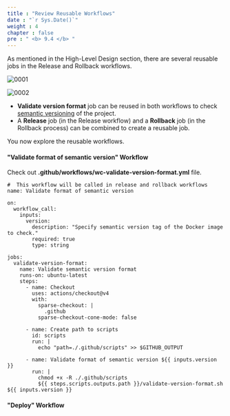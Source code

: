 ```yaml
---
title : "Review Reusable Workflows"
date : "`r Sys.Date()`"
weight : 4
chapter : false
pre : " <b> 9.4 </b> "
---
```


As mentioned in the High-Level Design section, there are several reusable jobs in the Release and Rollback workflows.

![0001](/images/9/4/0001.svg?featherlight=false&width=100pc)

![0002](/images/9/4/0002.svg?featherlight=false&width=100pc)

- **Validate version format** job can be reused in both workflows to check [semantic versioning](https://semver.org/) of the project.
- A **Release** job (in the Release workflow) and a **Rollback** job (in the Rollback process) can be combined to create a reusable job.


You now explore the reusable workflows.

#### "Validate format of semantic version" Workflow

Check out **.github/workflows/wc-validate-version-format.yml** file.

```
#  This workflow will be called in release and rollback workflows
name: Validate format of semantic version

on:
  workflow_call:
    inputs:
      version:
        description: "Specify semantic version tag of the Docker image to check."
        required: true
        type: string

jobs:
  validate-version-format:
    name: Validate semantic version format
    runs-on: ubuntu-latest
    steps:
      - name: Checkout
        uses: actions/checkout@v4
        with:
          sparse-checkout: |
            .github
          sparse-checkout-cone-mode: false

      - name: Create path to scripts
        id: scripts
        run: |
          echo "path=./.github/scripts" >> $GITHUB_OUTPUT

      - name: Validate format of semantic version ${{ inputs.version }}
        run: |
          chmod +x -R ./.github/scripts
          ${{ steps.scripts.outputs.path }}/validate-version-format.sh ${{ inputs.version }}
```

#### "Deploy" Workflow